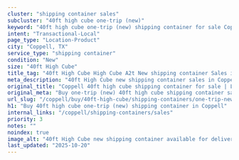 ```yaml
---
cluster: "shipping container sales"
subcluster: "40ft high cube one-trip (new)"
keyword: "40ft high cube one-trip (new) shipping container for sale Coppell, TX"
intent: "Transactional-Local"
page_type: "Location-Product"
city: "Coppell, TX"
service_type: "shipping container"
condition: "New"
size: "40ft High Cube"
title_tag: "40ft High Cube High Cube A2t New shipping container Sales in Coppell | LC Container"
meta_description: "40ft High Cube new shipping container sales in Coppell. High cube containers with extra height. Fast delivery, competitive pricing. Serving shipping containers area. Quote ID: W4L. Call (214) 524-4168 for your free quote today."
original_title: "Coppell 40ft high cube shipping container for sale | LC"
original_meta: "Buy one-trip (new) 40ft high cube shipping container sale with local delivery in Coppell, TX. LC Container — local Since 2003. Request a fast quote today."
url_slug: "/coppell/buy/40ft-high-cube/shipping-containers/one-trip-new"
h1: "Buy 40ft high cube one-trip (new) shipping container in Coppell"
internal_links: "/coppell/shipping-containers/sales"
priority: 3
notes: ""
noindex: true
image_alt: "40ft High Cube new shipping container available for delivery in Coppell"
last_updated: "2025-10-20"
---
```


<!-- TODO: Add unique city/inventory copy, images, and internal links here. -->
